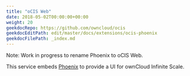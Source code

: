 ```yaml
---
title: "oCIS Web"
date: 2018-05-02T00:00:00+00:00
weight: 20
geekdocRepo: https://github.com/owncloud/ocis
geekdocEditPath: edit/master/docs/extensions/ocis-phoenix
geekdocFilePath: _index.md
---
```


Note: Work in progress to rename Phoenix to oCIS Web.

This service embeds [Phoenix](https://github.com/owncloud/phoenix) to provide a UI for ownCloud Infinite Scale.
